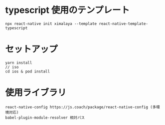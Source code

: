 # typescript 使用のテンプレート

```
npx react-native init ximalaya --template react-native-template-typescript
```

# セットアップ

```
yarn install
// iso
cd ios & pod install

```

# 使用ライブラリ

```
react-native-config https://js.coach/package/react-native-config (多環境対応)
babel-plugin-module-resolver 相対パス

```